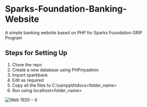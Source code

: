 # Sparks-Foundation-Banking-Website
A simple banking website based on PHP for Sparks Foundation GRIP Program

## Steps for Setting Up
1. Clone the repo
2. Create a new database using PHPmyadmin
3. Import sparkbank
4. Edit as required
5. Copy all the files to C:\xampp\htdocs\<folder_name>
6. Run using localhost\<folder_name>

![Web 1920 – 4](https://user-images.githubusercontent.com/42151354/96671877-8307cc00-1380-11eb-96f1-d64c07af6d5a.png)

